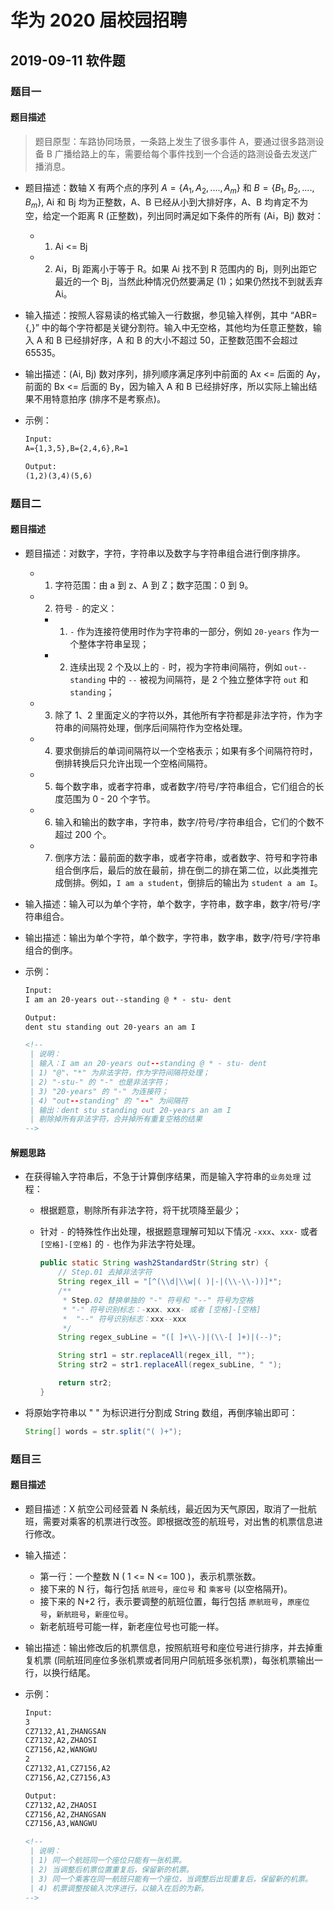 # 华为 2020 届校园招聘

##  2019-09-11 软件题
### 题目一
#### 题目描述

> 题目原型：车路协同场景，一条路上发生了很多事件 A，要通过很多路测设备 B 广播给路上的车，需要给每个事件找到一个合适的路测设备去发送广播消息。

- 题目描述：数轴 X 有两个点的序列 $A = \{A_1, A_2, ...., A_m\}$ 和 $B = \{B_1, B_2, ...., B_m\}$, Ai 和 Bj 均为正整数，A、B 已经从小到大排好序，A、B 均肯定不为空，给定一个距离 R (正整数)，列出同时满足如下条件的所有 (Ai，Bj) 数对：
	- 1) Ai <= Bj
	- 2) Ai，Bj 距离小于等于 R。如果 Ai 找不到 R 范围内的 Bj，则列出距它最近的一个 Bj，当然此种情况仍然要满足 (1)；如果仍然找不到就丢弃 Ai。
	
- 输入描述：按照人容易读的格式输入一行数据，参见输入样例，其中 “ABR={,}” 中的每个字符都是关键分割符。输入中无空格，其他均为任意正整数，输入 A 和 B 已经排好序，A 和 B 的大小不超过 50，正整数范围不会超过 65535。

-  输出描述：(Ai, Bj) 数对序列，排列顺序满足序列中前面的 Ax <= 后面的 Ay，前面的 Bx <= 后面的 By，因为输入 A 和 B 已经排好序，所以实际上输出结果不用特意拍序 (排序不是考察点)。

- 示例：

	```html 
	Input:
	A={1,3,5},B={2,4,6},R=1
	
	Output:
	(1,2)(3,4)(5,6)
	```

### 题目二
#### 题目描述
- 题目描述：对数字，字符，字符串以及数字与字符串组合进行倒序排序。
	- 1. 字符范围：由 a 到 z、A 到 Z；数字范围：0 到 9。
	- 2. 符号 `-` 的定义：
		- 1) `-` 作为连接符使用时作为字符串的一部分，例如 `20-years` 作为一个整体字符串呈现；
		- 2) 连续出现 2 个及以上的 `-` 时，视为字符串间隔符，例如 `out--standing` 中的 `--` 被视为间隔符，是 2 个独立整体字符 `out` 和 `standing`；
	- 3. 除了 1、2 里面定义的字符以外，其他所有字符都是非法字符，作为字符串的间隔符处理，倒序后间隔符作为空格处理。
	- 4. 要求倒排后的单词间隔符以一个空格表示；如果有多个间隔符符时，倒排转换后只允许出现一个空格间隔符。 
	- 5. 每个数字串，或者字符串，或者数字/符号/字符串组合，它们组合的长度范围为 0 - 20 个字节。
	- 6. 输入和输出的数字串，字符串，数字/符号/字符串组合，它们的个数不超过 200 个。
	- 7. 倒序方法：最前面的数字串，或者字符串，或者数字、符号和字符串组合倒序后，最后的放在最前，排在倒二的排在第二位，以此类推完成倒排。例如，`I am a student`，倒排后的输出为 `student a am I`。

- 输入描述：输入可以为单个字符，单个数字，字符串，数字串，数字/符号/字符串组合。

- 输出描述：输出为单个字符，单个数字，字符串，数字串，数字/符号/字符串组合的倒序。

- 示例：

	```html
	Input: 
	I am an 20-years out--standing @ * - stu- dent
	
	Output:
	dent stu standing out 20-years an am I
	
	<!--
	 | 说明：
	 | 输入：I am an 20-years out--standing @ * - stu- dent
	 | 1) "@"、"*" 为非法字符，作为字符间隔符处理；
	 | 2) "-stu-" 的 "-" 也是非法字符；
	 | 3) "20-years" 的 "-" 为连接符；
	 | 4) "out--standing" 的 "--" 为间隔符
	 | 输出：dent stu standing out 20-years an am I
	 | 剔除掉所有非法字符，合并掉所有重复空格的结果
	-->
	```

#### 解题思路
- 在获得输入字符串后，不急于计算倒序结果，而是输入字符串的`业务处理` 过程：
	- 根据题意，剔除所有非法字符，将干扰项降至最少；
	- 针对 `-` 的特殊性作出处理，根据题意理解可知以下情况 `-xxx`、`xxx-` 或者 `[空格]-[空格]` 的 `-` 也作为非法字符处理。

		```java
		public static String wash2StandardStr(String str) {
		    // Step.01 去掉非法字符
		    String regex_ill = "[^(\\d|\\w|( )|-|(\\-\\-))]*";
		    /**
		     * Step.02 替换单独的 "-" 符号和 "--" 符号为空格
		     * "-" 符号识别标志：-xxx、xxx- 或者 [空格]-[空格]
		     *  "--" 符号识别标志：xxx--xxx
		     */
		    String regex_subLine = "([ ]+\\-)|(\\-[ ]+)|(--)";
		
		    String str1 = str.replaceAll(regex_ill, "");
		    String str2 = str1.replaceAll(regex_subLine, " ");
		
		    return str2;
		}
		```

- 将原始字符串以 " " 为标识进行分割成 String 数组，再倒序输出即可：

	```java
	String[] words = str.split("( )+");
	```

### 题目三
#### 题目描述
- 题目描述：X 航空公司经营着 N 条航线，最近因为天气原因，取消了一批航班，需要对乘客的机票进行改签。即根据改签的航班号，对出售的机票信息进行修改。

- 输入描述：
	- 第一行：一个整数 N ( 1 <= N <= 100 )，表示机票张数。
	- 接下来的 N 行，每行包括 `航班号`，`座位号` 和 `乘客号` (以空格隔开)。
	- 接下来的 N+2 行，表示要调整的航班位置，每行包括 `原航班号`，`原座位号`，`新航班号`，`新座位号`。
	- 新老航班号可能一样，新老座位号也可能一样。

- 输出描述：输出修改后的机票信息，按照航班号和座位号进行排序，并去掉重复机票 (同航班同座位多张机票或者同用户同航班多张机票)，每张机票输出一行，以换行结尾。

- 示例：

	```html
	Input:
	3
	CZ7132,A1,ZHANGSAN
	CZ7132,A2,ZHAOSI
	CZ7156,A2,WANGWU
	2
	CZ7132,A1,CZ7156,A2
	CZ7156,A2,CZ7156,A3
	
	Output:
	CZ7132,A2,ZHAOSI
	CZ7156,A2,ZHANGSAN
	CZ7156,A3,WANGWU
	
	<!--
	 | 说明：
	 | 1) 同一个航班同一个座位只能有一张机票。
	 | 2) 当调整后机票位置重复后，保留新的机票。
	 | 3) 同一个乘客在同一航班只能有一个座位，当调整后出现重复后，保留新的机票。
	 | 4) 机票调整按输入次序进行，以输入在后的为新。
	-->
	```